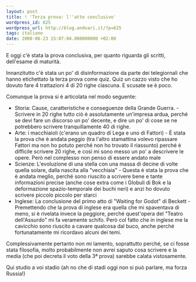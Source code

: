 ```yaml
---
layout: post
title: ! 'Terza prova: l''atto conclusivo'
wordpress_id: 625
wordpress_url: http://blog.andvari.it/?p=625
tags: italiano
date: 2008-06-23 15:07:04.000000000 +02:00
---
```

E oggi c'è stata la prova conclusiva, per quanto riguarda gli scritti, dell'esame di maturità.

Innanzitutto c'è stata un po' di disinformazione da parte dei telegiornali che hanno etichettato la terza prova come quiz. Quiz un cazzo visto che ho dovuto fare 4 trattazioni 4 di 20 righe ciascuna. E scusate se è poco.

Comunque la prova si è articolata nel modo seguente:
<ul>
	<li>Storia: Cause, caratteristiche e conseguenze della Grande Guerra. - Scrivere in 20 righe tutto ciò è assolutamente un'impresa ardua, perché se devi fare un discorso un po' decente, e dire un po' di cose se ne potrebbero scrivere tranquillamente 40 di righe.</li>
	<li>Arte: i macchiaioli (c'erano un quadro di Lega e uno di Fattori) - È stata la prova che è andata peggio (tra l'altro stamattina volevo ripassare Fattori ma non ho potuto perché non ho trovato il riassunto) perché è difficile scrivere 20 righe, e così mi sono messo un po' a descrivere le opere. Però nel complesso non penso di essere andato male</li>
	<li>Scienze: L'evoluzione di una stella con una massa di decine di volte quella solare, dalla nascita alla "vecchiaia" - Questa è stata la prova che è andata meglio, perché sono riuscito a scrivere bene e tante informazioni precise (anche cose extra come i Globuli di Bok e la deformazione spazio-temporale dei buchi neri) e anzi ho dovuto scrivere piccolo piccolo per starci</li>
	<li>Inglese: La conclusione del primo atto di "Waiting for Godot" di Beckett - Premettendo che la prova di inglese era quella che mi spaventava di meno, si è rivelata invece la peggiore, perché quest'opera del "Teatro dell'Assurdo" mi fa veramente schifo. Però col fatto che in inglese me la cavicchio sono riuscito a cavare qualcosa dal buco, anche perché fortunatamente mi ricordavo alcuni dei temi.</li>
</ul>
Complessivamente pertanto non mi lamento, soprattutto perché, se ci fosse stata filosofia, molto probabilmente non avrei saputo cosa scrivere e la media (che poi decreta il voto della 3ª prova) sarebbe calata vistosamente.

Qui studio a voi stadio (ah no che di stadi oggi non si può parlare, ma forza Russia!)
